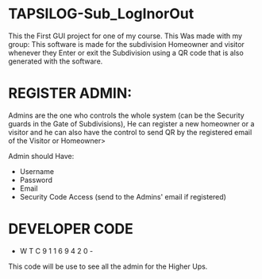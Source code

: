 # TAPSILOG-Sub_LogInorOut
This the First GUI project for one of my course. This Was made with my group: This software is made for the subdivision Homeowner and visitor whenever they Enter or exit the Subdivision using a QR code that is also generated with the software.

# REGISTER ADMIN:
Admins are the one who controls the whole system (can be the Security guards in the Gate of Subdivisions), He can register a new homeowner or a visitor and he can also have the control to send QR by the registered email of the Visitor or Homeowner>

Admin should Have:
- Username
- Password
- Email
- Security Code Access (send to the Admins' email if registered)

# DEVELOPER CODE
- W T C 9 1 1 6 9 4 2 0 -

This code will be use to see all the admin for the Higher Ups.
